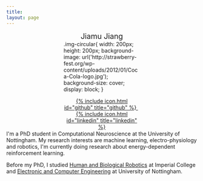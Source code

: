 ```yaml
---
title: 
layout: page
---
```


<div style="margin: auto; width: 40%">  
  <p style="text-align:center; margin-top:5%; margin-bottom:0%; font-size: 140%;">
    Jiamu Jiang
    <div class="img-circular"></div>
    .img-circular{
 width: 200px;
 height: 200px;
 background-image: url('http://strawberry-fest.org/wp-content/uploads/2012/01/Coca-Cola-logo.jpg');
 background-size: cover;
 display: block;
    }

  </p>
  <p style="text-align:center; margin:0%;">
    <a href="https://github.com/jiajia-404">
      {% include icon.html id="github" title="github" %}
    </a>
    &nbsp;
    <a href="https://www.linkedin.com/in/jiamu-j-6b107516a">
      {% include icon.html id="linkedin" title="linkedin" %}
    </a>
  </p>
</div>
<br style="line-height:10%;">
I'm a PhD student in Computational Neuroscience at the University of Nottingham. My research interests are machine learning, electro-physiology and robotics, I'm currently doing research about energy-dependent reinforcement learning.

Before my PhD, I studied [Human and Biological Robotics](https://www.imperial.ac.uk/study/pg/bioengineering/human-and-biological-robotics-msc/) at Imperial College and [Electronic and Computer Engineering](https://www.nottingham.ac.uk/ugstudy/course/Electronic-and-Computer-Engineering-BEng) at University of Nottingham.
